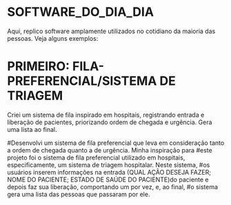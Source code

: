 # SOFTWARE_DO_DIA_DIA
 Aqui, replico software amplamente utilizados no cotidiano da maioria das pessoas. Veja alguns exemplos:
# PRIMEIRO:  FILA-PREFERENCIAL/SISTEMA DE TRIAGEM
Criei um sistema de fila inspirado em hospitais, registrando entrada e liberação de pacientes, priorizando ordem de chegada e urgência. Gera uma lista ao final.

#Desenvolvi um sistema de fila preferencial que leva em consideração tanto a ordem de chegada quanto a de urgência. Minha inspiração para 
#este projeto foi o sistema de fila preferencial utilizado em hospitais, especificamente, um sistema de triagem hospitalar. Neste sistema, 
#os usuários inserem informações na entrada (QUAL AÇÃO DESEJA FAZER; NOME DO PACIENTE; ESTADO DE SAÚDE DO PACIENTE)do paciente e  depois faz sua liberação, comportando um por vez, e, ao final,
#o sistema gera uma lista das pessoas que passaram por ele.
